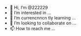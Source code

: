 - 👋 Hi, I’m @222229
- 👀 I’m interested in ...
- 🌱 I’m currencnncn tly learning ...
- 💞️ I’m looking to collaborate on ...
- 📫 How to reach me ...

<!---
22222968/22222968 is a ✨ special ✨ repository because its `README.md` (this file) appears on your GitHub profile.
You can click the Preview link to take a look at your changes.
--->
